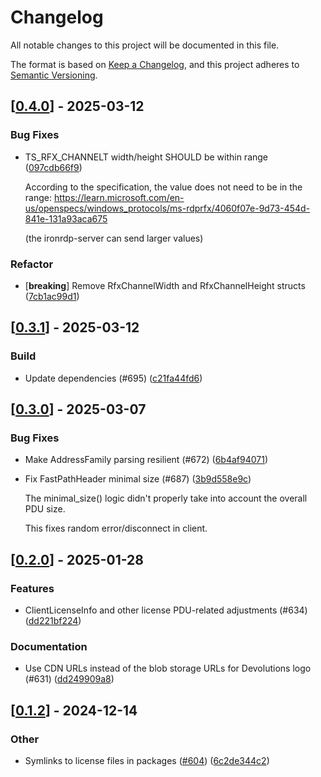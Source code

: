 # Changelog

All notable changes to this project will be documented in this file.

The format is based on [Keep a Changelog](https://keepachangelog.com/en/1.0.0/),
and this project adheres to [Semantic Versioning](https://semver.org/spec/v2.0.0.html).


## [[0.4.0](https://github.com/Devolutions/IronRDP/compare/ironrdp-pdu-v0.3.1...ironrdp-pdu-v0.4.0)] - 2025-03-12

### <!-- 4 -->Bug Fixes

- TS_RFX_CHANNELT width/height SHOULD be within range ([097cdb66f9](https://github.com/Devolutions/IronRDP/commit/097cdb66f965700caeea5659ff7fe4a129b84838)) 

  According to the specification, the value does not need to be in the range:
  https://learn.microsoft.com/en-us/openspecs/windows_protocols/ms-rdprfx/4060f07e-9d73-454d-841e-131a93aca675
  
  (the ironrdp-server can send larger values)

### Refactor

- [**breaking**] Remove RfxChannelWidth and RfxChannelHeight structs ([7cb1ac99d1](https://github.com/Devolutions/IronRDP/commit/7cb1ac99d189cdcaa17fa17e51f95be630e9982e)) 



## [[0.3.1](https://github.com/Devolutions/IronRDP/compare/ironrdp-pdu-v0.3.0...ironrdp-pdu-v0.3.1)] - 2025-03-12

### <!-- 7 -->Build

- Update dependencies (#695) ([c21fa44fd6](https://github.com/Devolutions/IronRDP/commit/c21fa44fd6f3c6a6b74788ff68e83133c1314caa)) 

## [[0.3.0](https://github.com/Devolutions/IronRDP/compare/ironrdp-pdu-v0.2.0...ironrdp-pdu-v0.3.0)] - 2025-03-07

### <!-- 4 -->Bug Fixes

- Make AddressFamily parsing resilient (#672) ([6b4af94071](https://github.com/Devolutions/IronRDP/commit/6b4af94071bfb0adff482cc33b75e6c37ff6e10f)) 

- Fix FastPathHeader minimal size (#687) ([3b9d558e9c](https://github.com/Devolutions/IronRDP/commit/3b9d558e9c958297d9654861df515e2a8658bf8b)) 

  The minimal_size() logic didn't properly take into account the overall
  PDU size.
  
  This fixes random error/disconnect in client.



## [[0.2.0](https://github.com/Devolutions/IronRDP/compare/ironrdp-pdu-v0.1.2...ironrdp-pdu-v0.2.0)] - 2025-01-28

### <!-- 1 -->Features

- ClientLicenseInfo and other license PDU-related adjustments (#634) ([dd221bf224](https://github.com/Devolutions/IronRDP/commit/dd221bf22401c4635798ec012724cba7e6d503b2)) 

### <!-- 6 -->Documentation

- Use CDN URLs instead of the blob storage URLs for Devolutions logo (#631) ([dd249909a8](https://github.com/Devolutions/IronRDP/commit/dd249909a894004d4f728d30b3a4aa77a0f8193b)) 



## [[0.1.2](https://github.com/Devolutions/IronRDP/compare/ironrdp-pdu-v0.1.1...ironrdp-pdu-v0.1.2)] - 2024-12-14

### Other

- Symlinks to license files in packages ([#604](https://github.com/Devolutions/IronRDP/pull/604)) ([6c2de344c2](https://github.com/Devolutions/IronRDP/commit/6c2de344c2dd93ce9621834e0497ed7c3bfaf91a)) 
